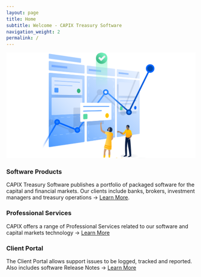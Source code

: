 ```yaml
---
layout: page
title: Home
subtitle: Welcome - CAPIX Treasury Software
navigation_weight: 2
permalink: /
---
```

![Agile Treasury](/assets/agile-illustrations.png)
### Software Products
CAPIX Treasury Software publishes a portfolio of packaged software for the capital and financial markets. Our clients include banks, brokers, investment managers and treasury operations -> [Learn More](https://capix.net/products/).
### Professional Services
CAPIX offers a range of Professional Services related to our software and capital markets technology -> [Learn More](https://capix.net/services/)
### Client Portal
The Client Portal allows support issues to be logged, tracked and reported. Also includes software Release Notes -> [Learn More](https://capix.net/support/)


